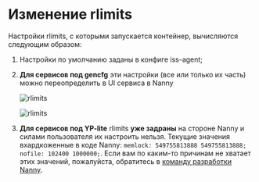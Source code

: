 #  Изменение rlimits

Настройки rlimits, с которыми запускается контейнер, вычисляются следующим образом:

1. Настройки по умолчанию заданы в конфиге iss-agent;
1. **Для сервисов под gencfg** эти настройки (все или только их часть) можно переопределить в UI сервиса в Nanny

    ![rlimits](https://jing.yandex-team.ru/files/sshipkov/2017-09-02_15-13-36.dc84cc0.png)

    ![rlimits](https://jing.yandex-team.ru/files/sshipkov/2017-09-02_15-14-30.e5433fe.png)

1. **Для сервисов под YP-lite** rlimits **уже задраны** на стороне Nanny и силами пользователя их настроить нельзя. Текущие значения вхардкоженные в коде Nanny: `memlock: 549755813888 549755813888; nofile: 102400 1000000;`. Если вам по каким-то причинам не хватает этих значений, пожалуйста, обратитесь в [команду разработки Nanny](https://abc.yandex-team.ru/services/SR).